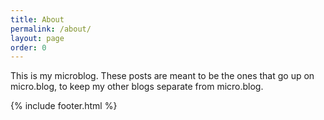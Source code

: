 ```yaml
---
title: About
permalink: /about/
layout: page
order: 0
---
```


This is my microblog. These posts are meant to be the ones that go up on micro.blog, to keep my other blogs separate from micro.blog.

{% include footer.html %}
